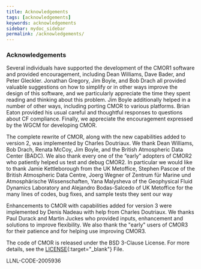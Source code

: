 ```yaml
---
title: Acknowledgements
tags: [acknowledgements]
keywords: acknowledgements
sidebar: mydoc_sidebar
permalink: /acknowledgements/
---
```

### Acknowledgements

Several individuals have supported the development of the CMOR1 software and provided encouragement, including Dean Williams, Dave Bader, and Peter Gleckler.  Jonathan Gregory, Jim Boyle, and Bob Drach all provided valuable suggestions on how to simplify or in other ways improve the design of this software, and we particularly appreciate the time they spent reading and thinking about this problem.  Jim Boyle additionally helped in a number of other ways, including porting CMOR to various platforms.  Brian Eaton provided his usual careful and thoughtful responses to questions about CF compliance. Finally, we appreciate the encouragement expressed by the WGCM for developing CMOR.

The complete rewrite of CMOR, along with the new capabilities added to version 2, was implemented by Charles Doutriaux.  We thank Dean Williams, Bob Drach, Renata McCoy, Jim Boyle, and the British Atmospheric Data Center (BADC). We also thank every one of the “early” adopters of CMOR2 who patiently helped us test and debug CMOR2. In particular we would like to thank Jamie Kettleborough from the UK Metoffice, Stephen Pascoe of the British Atmospheric Data Centre, Joerg Wegner of Zentrum für Marine und Atmosphärische Wissenschaften, Yana Malysheva of the Geophysical Fluid Dynamics Laboratory and Alejandro Bodas-Salcedo of UK Metoffice for the many lines of codes, bug fixes, and sample tests they sent our way

Enhancements to CMOR with capabilities added for version 3 were implemented by Denis Nadeau with help from Charles Doutriaux.  We thanks Paul Durack and Martin Juckes who provided inputs, enhancement and solutions to improve flexibility.  We also thank the "early" users of CMOR3 for their patience and for helping use improving CMOR3.  

The code of CMOR is released under the BSD 3-Clause License. For more details, see the [LICENSE](https://github.com/PCMDI/cmor/blob/main/LICENSE){:target="_blank"} File.

LLNL-CODE-2005936
